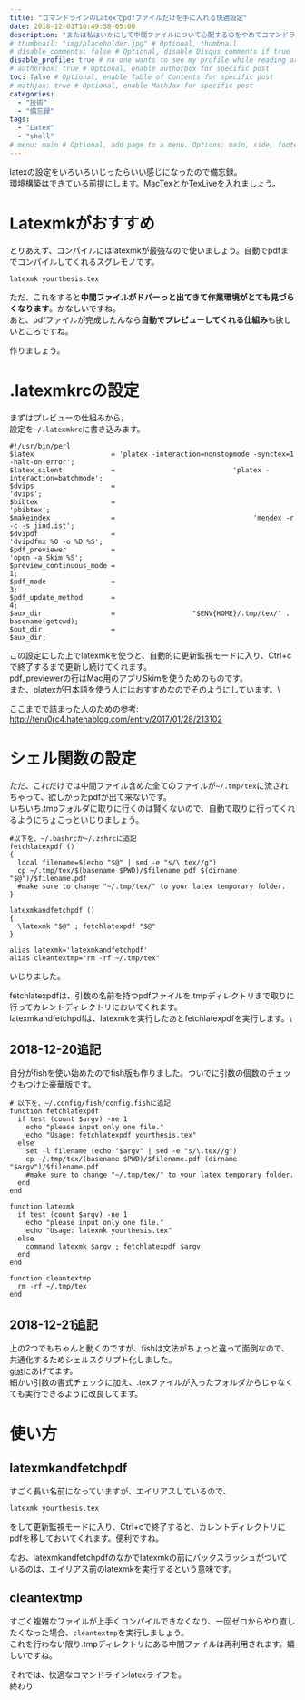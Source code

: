 ```yaml
---
title: "コマンドラインのLatexでpdfファイルだけを手に入れる快適設定"
date: 2018-12-01T10:49:58-05:00
description: "または私はいかにして中間ファイルについて心配するのをやめてコマンドラインでのlatexを愛するようになったか"
# thumbnail: "img/placeholder.jpg" # Optional, thumbnail
# disable_comments: false # Optional, disable Disqus comments if true
disable_profile: true # no one wants to see my profile while reading articles
# authorbox: true # Optional, enable authorbox for specific post
toc: false # Optional, enable Table of Contents for specific post
# mathjax: true # Optional, enable MathJax for specific post
categories:
  - "技術"
  - "備忘録"
tags:
  - "Latex"
  - "shell"
# menu: main # Optional, add page to a menu. Options: main, side, footer
---
```


latexの設定をいろいろいじったらいい感じになったので備忘録。\
環境構築はできている前提にします。MacTexとかTexLiveを入れましょう。

# Latexmkがおすすめ
とりあえず、コンパイルにはlatexmkが最強なので使いましょう。自動でpdfまでコンパイルしてくれるスグレモノです。
```shellscript
latexmk yourthesis.tex
```

ただ、これをすると**中間ファイルがドバーっと出てきて作業環境がとても見づらくなります**。かなしいですね。\
あと、pdfファイルが完成したんなら**自動でプレビューしてくれる仕組み**も欲しいところですね。

作りましょう。

# .latexmkrcの設定
まずはプレビューの仕組みから。\
設定を`~/.latexmkrc`に書き込みます。

```latexmkrc
#!/usr/bin/perl
$latex                   = 'platex -interaction=nonstopmode -synctex=1 -halt-on-error';
$latex_silent            =                             'platex -interaction=batchmode';
$dvips                   =                                                     'dvips';
$bibtex                  =                                                   'pbibtex';
$makeindex               =                                  'mendex -r -c -s jind.ist';
$dvipdf                  =                                      'dvipdfmx %O -o %D %S';
$pdf_previewer           =                                           'open -a Skim %S';
$preview_continuous_mode =                                                           1;
$pdf_mode                =                                                           3;
$pdf_update_method       =                                                           4;
$aux_dir                 =                   "$ENV{HOME}/.tmp/tex/" . basename(getcwd);
$out_dir                 =                                                    $aux_dir;
```

この設定にした上でlatexmkを使うと、自動的に更新監視モードに入り、Ctrl+cで終了するまで更新し続けてくれます。\
pdf_previewerの行はMac用のアプリSkimを使うためのものです。\
また、platexが日本語を使う人にはおすすめなのでそのようにしています。\

ここまでで詰まった人のための参考:
http://teru0rc4.hatenablog.com/entry/2017/01/28/213102

# シェル関数の設定
ただ、これだけでは中間ファイル含めた全てのファイルが`~/.tmp/tex`に流されちゃって、欲しかったpdfが出て来ないです。\
いちいち.tmpフォルダに取りに行くのは賢くないので、自動で取りに行ってくれるようにちょこっといじりましょう。

```.zshrc
#以下を、~/.bashrcか~/.zshrcに追記
fetchlatexpdf ()
{
  local filename=$(echo "$@" | sed -e "s/\.tex//g")
  cp ~/.tmp/tex/$(basename $PWD)/$filename.pdf $(dirname "$@")/$filename.pdf
  #make sure to change "~/.tmp/tex/" to your latex temporary folder.
}

latexmkandfetchpdf ()
{
  \latexmk "$@" ; fetchlatexpdf "$@"
}

alias latexmk='latexmkandfetchpdf'
alias cleantextmp="rm -rf ~/.tmp/tex"
```
いじりました。

fetchlatexpdfは、引数の名前を持つpdfファイルを.tmpディレクトリまで取りに行ってカレントディレクトリにおいてくれます。\
latexmkandfetchpdfは、latexmkを実行したあとfetchlatexpdfを実行します。\

## 2018-12-20追記
自分がfishを使い始めたのでfish版も作りました。ついでに引数の個数のチェックもつけた豪華版です。
```fish
# 以下を、~/.config/fish/config.fishに追記
function fetchlatexpdf
  if test (count $argv) -ne 1
    echo "please input only one file."
    echo "Usage: fetchlatexpdf yourthesis.tex"
  else
    set -l filename (echo "$argv" | sed -e "s/\.tex//g")
    cp ~/.tmp/tex/(basename $PWD)/$filename.pdf (dirname "$argv")/$filename.pdf
    #make sure to change "~/.tmp/tex/" to your latex temporary folder.
  end
end

function latexmk
  if test (count $argv) -ne 1
    echo "please input only one file."
    echo "Usage: latexmk yourthesis.tex"
  else
    command latexmk $argv ; fetchlatexpdf $argv
  end
end

function cleantextmp
  rm -rf ~/.tmp/tex
end
```

## 2018-12-21追記
上の2つでもちゃんと動くのですが、fishは文法がちょっと違って面倒なので、共通化するためシェルスクリプト化しました。\
[gist](https://gist.github.com/woodyZootopia/348573dc195acf0ef0f39fae7b4bf5e3)にあげてます。\
細かい引数の書式チェックに加え、.texファイルが入ったフォルダからじゃなくても実行できるように改良してます。


# 使い方
## latexmkandfetchpdf
すごく長い名前になっていますが、エイリアスしているので、
```latexmk.sh
latexmk yourthesis.tex
```
をして更新監視モードに入り、Ctrl+cで終了すると、カレントディレクトリにpdfを移しておいてくれます。便利ですね。

なお、latexmkandfetchpdfのなかでlatexmkの前にバックスラッシュがついているのは、エイリアス前のlatexmkを実行するという意味です。

## cleantextmp
すごく複雑なファイルが上手くコンパイルできなくなり、一回ゼロからやり直したくなった場合、`cleantextmp`を実行しましょう。\
これを行わない限り.tmpディレクトリにある中間ファイルは再利用されます。嬉しいですね。

それでは、快適なコマンドラインlatexライフを。\
終わり
